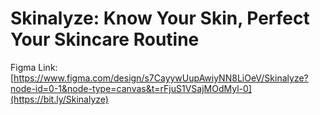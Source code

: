 # Skinalyze: Know Your Skin, Perfect Your Skincare Routine

Figma Link: [https://www.figma.com/design/s7CayywUupAwiyNN8LiOeV/Skinalyze?node-id=0-1&node-type=canvas&t=rFjuS1VSajMOdMyl-0](https://bit.ly/Skinalyze)
